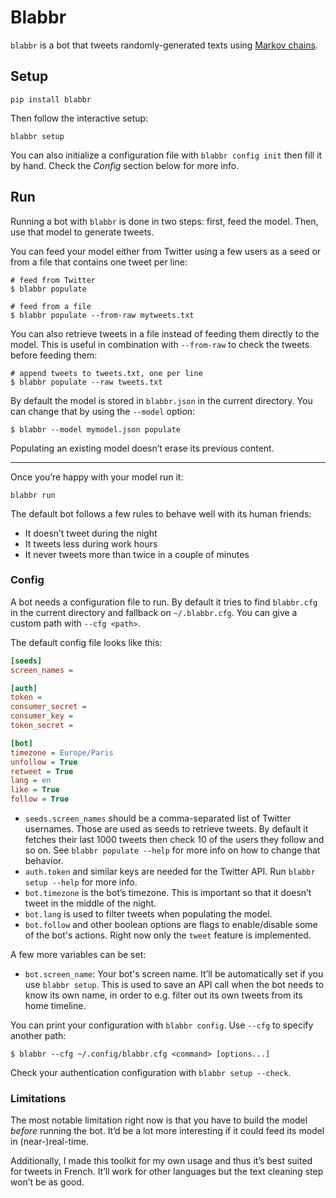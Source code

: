 # Blabbr

`blabbr` is a bot that tweets randomly-generated texts using
[Markov chains][markovify].

[markovify]: https://github.com/jsvine/markovify

## Setup

    pip install blabbr

Then follow the interactive setup:

    blabbr setup

You can also initialize a configuration file with `blabbr config init` then
fill it by hand. Check the _Config_ section below for more info.

## Run

Running a bot with `blabbr` is done in two steps: first, feed the model. Then,
use that model to generate tweets.

You can feed your model either from Twitter using a few users as a seed or from
a file that contains one tweet per line:

    # feed from Twitter
    $ blabbr populate

    # feed from a file
    $ blabbr populate --from-raw mytweets.txt

You can also retrieve tweets in a file instead of feeding them directly to the
model. This is useful in combination with `--from-raw` to check the tweets
before feeding them:

    # append tweets to tweets.txt, one per line
    $ blabbr populate --raw tweets.txt

By default the model is stored in `blabbr.json` in the current directory. You
can change that by using the `--model` option:

    $ blabbr --model mymodel.json populate

Populating an existing model doesn’t erase its previous content.

---

Once you’re happy with your model run it:

    blabbr run

The default bot follows a few rules to behave well with its human friends:

* It doesn’t tweet during the night
* It tweets less during work hours
* It never tweets more than twice in a couple of minutes

### Config

A bot needs a configuration file to run. By default it tries to find
`blabbr.cfg` in the current directory and fallback on `~/.blabbr.cfg`. You can
give a custom path with `--cfg <path>`.

The default config file looks like this:

```ini
[seeds]
screen_names = 

[auth]
token = 
consumer_secret = 
consumer_key = 
token_secret = 

[bot]
timezone = Europe/Paris
unfollow = True
retweet = True
lang = en
like = True
follow = True
```

* `seeds.screen_names` should be a comma-separated list of Twitter usernames.
  Those are used as seeds to retrieve tweets. By default it fetches their last
  1000 tweets then check 10 of the users they follow and so on. See
  `blabbr populate --help` for more info on how to change that behavior.
* `auth.token` and similar keys are needed for the Twitter API. Run
   `blabbr setup --help` for more info.
* `bot.timezone` is the bot’s timezone. This is important so that it doesn’t
  tweet in the middle of the night.
* `bot.lang` is used to filter tweets when populating the model.
* `bot.follow` and other boolean options are flags to enable/disable some of
  the bot's actions. Right now only the `tweet` feature is implemented.

A few more variables can be set:

* `bot.screen_name`: Your bot's screen name. It’ll be automatically set if you
  use `blabbr setup`. This is used to save an API call when the bot needs to
  know its own name, in order to e.g. filter out its own tweets from its home
  timeline.

You can print your configuration with `blabbr config`. Use `--cfg` to specify
another path:

    $ blabbr --cfg ~/.config/blabbr.cfg <command> [options...]

Check your authentication configuration with `blabbr setup --check`.

### Limitations

The most notable limitation right now is that you have to build the model
_before_ running the bot. It’d be a lot more interesting if it could feed its
model in (near-)real-time.

Additionally, I made this toolkit for my own usage and thus it’s best suited
for tweets in French. It’ll work for other languages but the text cleaning step
won’t be as good.

